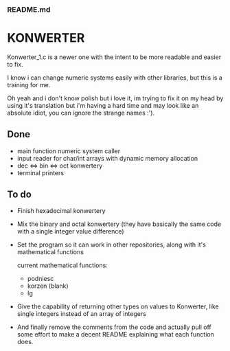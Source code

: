 ### README.md
# KONWERTER

Konwerter_1.c is a newer one with the intent to be more readable and easier to fix.

I know i can change numeric systems easily with other libraries, but this is a training for me.

Oh yeah and i don't know polish but i love it, im trying to fix it on my head by using it's translation but i'm having a hard time and may look like an absolute idiot, you can ignore the strange names :').

## Done

- main function numeric system caller
- input reader for char/int arrays with dynamic memory allocation 
- dec <=> bin <=> oct konwertery
- terminal printers

## To do

- Finish hexadecimal konwertery
- Mix the binary and octal konwertery (they have basically the same code with a single integer value difference)
- Set the program so it can work in other repositories, along with it's mathematical functions

    current mathematical functions:

    - podniesc
    - korzen (blank)
    - lg 

- Give the capability of returning other types on values to Konwerter, like single integers instead of an array of integers

- And finally remove the comments from the code and actually pull off some effort to make a decent README explaining what each function does.

